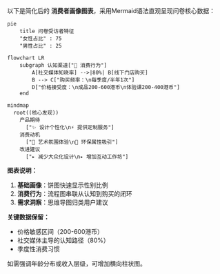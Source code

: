 以下是简化后的 **消费者画像图表**，采用Mermaid语法直观呈现问卷核心数据：

```mermaid
pie
    title 问卷受访者特征
    "女性占比" : 75
    "男性占比" : 25
```

```mermaid
flowchart LR
    subgraph 认知渠道["🛒 消费行为"]
        A[社交媒体知晓率] -->|80%| B[线下门店购买]
        B --> C["购买频率：\n每季度/半年1次"]
        D["价格接受度：\n成品200-600港币\n体验课200-400港币"]
    end
```

```mermaid
mindmap
  root((核心发现))
    产品期待
      ["✨ 设计个性化\n⚡ 提供定制服务"]
    消费动机
      ["🎨 艺术氛围体验\n🌿 环保属性吸引"]
    改进建议
      ["▸ 减少大众化设计\n▸ 增加互动工作坊"]
```

**图表说明：**
1. **基础画像**：饼图快速显示性别比例
2. **消费行为**：流程图串联从认知到购买的闭环
3. **需求洞察**：思维导图归类用户建议

**关键数据保留：**
- 价格敏感区间（200-600港币）
- 社交媒体主导的认知路径（80%）
- 季度性消费习惯

如需强调年龄分布或收入层级，可增加横向柱状图。
